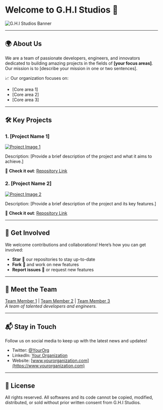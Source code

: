 # Welcome to G.H.I Studios 🌟

![G.H.I Studios Banner]([https://via.placeholder.com/1200x300.png?text=Organization+Banner](https://i.ibb.co/9TzMwkN/freepik-modern-duotone-red-esports-twitter-header-20241010032323y-Qe-Q.png))

---

## 🌍 About Us

We are a team of passionate developers, engineers, and innovators dedicated to building amazing projects in the fields of **[your focus areas]**. Our mission is to [describe your mission in one or two sentences].

📈 Our organization focuses on:

- [Core area 1]
- [Core area 2]
- [Core area 3]

---

## 🛠️ Key Projects

### 1. [Project Name 1]
[![Project Image 1](https://via.placeholder.com/500x300.png?text=Project+Image+1)](https://github.com/yourorg/project1)

Description: [Provide a brief description of the project and what it aims to achieve.]

🔗 **Check it out**: [Repository Link](https://github.com/yourorg/project1)

### 2. [Project Name 2]
[![Project Image 2](https://via.placeholder.com/500x300.png?text=Project+Image+2)](https://github.com/yourorg/project2)

Description: [Provide a brief description of the project and its key features.]

🔗 **Check it out**: [Repository Link](https://github.com/yourorg/project2)

---

## 🤝 Get Involved

We welcome contributions and collaborations! Here’s how you can get involved:

- **Star** 🌟 our repositories to stay up-to-date
- **Fork** 🍴 and work on new features
- **Report issues** 🐛 or request new features

---

## 👥 Meet the Team

[Team Member 1](https://github.com/member1) | [Team Member 2](https://github.com/member2) | [Team Member 3](https://github.com/member3)  
_A team of talented developers and engineers._

---

## 📬 Stay in Touch

Follow us on social media to keep up with the latest news and updates!

- Twitter: [@YourOrg](https://twitter.com/YourOrg)
- LinkedIn: [Your Organization](https://www.linkedin.com/company/yourorg)
- Website: [www.yourorganization.com](https://www.yourorganization.com)

---

## 📄 License

All rights reserved. All softwares and its code cannot be copied, modified, distributed, or sold without prior written consent from G.H.I Studios.
